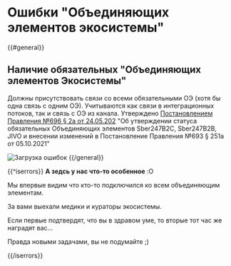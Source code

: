 # Ошибки "Объединяющих элементов экосистемы"

{{#general}}
## Наличие обязательных "Объединяющих элементов Экосистемы"
Должны присутствовать связи со всеми обязательными ОЭ (хотя бы одна связь с одним ОЭ).
Учитываются как связи в интеграционных потоков, так и связь с ОЭ из канала.
Утверждено [Постановлением Правления №696 § 2а от 24.05.202](https://dzo.sw.sbc.space/wiki/pages/viewpage.action?pageId=253995515) "Об утверждении статуса обязательных Объединяющих элементов Sber247B2C, Sber247B2B, JIVO и внесении изменений в Постановление Правления №693 § 251а от 05.10.2021"

![Загрузка ошибок](@entity/kadzo.v2023.MUE/validation.MUE?domain={{domain}})
{{/general}}


{{^iserrors}}
**А зедсь у нас что-то особенное** :O

Мы впервые видим что кто-то подключился ко всем объединяющим элементам.

За вами выехали медики и кураторы экосистемы.

Если первые подтвердят, что вы в здравом уме, то вторые тот час же наградят вас...

Правда новыми задачами, вы не подумайте ;)

{{/iserrors}}